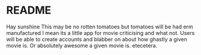 # README

Hay sunshine
This may be no rotten tomatoes but tomatoes will be had 
erm manufactured
I mean its a little app for movie criticising and what not. Users will be able to create accounts and blabber on about how ghastly a given movie is. Or absolutely awesome a given movie is. etecetera.
